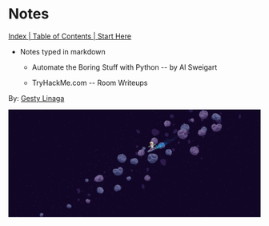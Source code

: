 # Notes

[Index | Table of Contents | Start Here](docs/index.md)

* Notes typed in markdown

    - Automate the Boring Stuff with Python -- by Al Sweigart

    - TryHackMe.com -- Room Writeups

By: [Gesty Linaga](https://github.com/gestylinaga/)

![pixel surf](imgs/splash.png)

